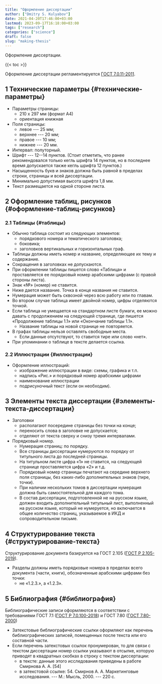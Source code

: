 ```yaml
---
title: "Оформление диссертации"
author: ["Dmitry S. Kulyabov"]
date: 2021-04-20T17:46:00+03:00
lastmod: 2023-09-17T16:18:00+03:00
tags: ["research"]
categories: ["science"]
draft: false
slug: "making-thesis"
---
```


Оформление диссертации.

<!--more-->

{{< toc >}}

Оформление диссертации регламентируется [ГОСТ 7.0.11-2011](https://docs.cntd.ru/document/1200093432).


## <span class="section-num">1</span> Технические параметры {#технические-параметры}

-   Параметры страницы:
    -   210 х 297 мм (формат А4)
    -   ориентация книжная
-   Поля страницы:
    -   левое --- 25 мм;
    -   верхнее --- 20 мм;
    -   правое --- 10 мм;
    -   нижнее --- 20 мм.
-   Интервал: полуторный.
-   Шрифт --- 12--14 пунктов. (Стоит отметить, что ранее рекомендовался только кегль шрифта 14 пунктов, но в последнее время допускается также кегль шрифта 12 пунктов.)
-   Насыщенность букв и знаков должна быть равной в пределах строки, страницы и всей диссертации.
-   Минимально допустимая высота шрифта 1,8 мм.
-   Текст размещается на одной стороне листа.


## <span class="section-num">2</span> Оформление таблиц, рисунков {#оформление-таблиц-рисунков}


### <span class="section-num">2.1</span> Таблицы {#таблицы}

-   Обычно таблица состоит из следующих элементов:
    -   порядкового номера и тематического заголовка;
    -   боковика;
    -   заголовков вертикальных и горизонтальных граф.
-   Таблицы должны иметь номер и название, определяющее их тему и содержание.
-   Сокращения в заголовках не допускаются.
-   При оформлении таблицы пишется слово «Таблица» и проставляется ее порядковый номер арабскими цифрами (с правой стороны листа).
-   Знак «№» (номер) не ставится.
-   Ниже дается название. Точка в конце названия не ставится.
-   Нумерация может быть сквозной через всю работу или по главам.
-   Во втором случае таблица имеет двойной номер, цифры отделяются точкой.
-   Если таблица не умещается на стандартном листе бумаги, ее можно давать с продолжением на следующей странице, где пишется «Продолжение таблицы 1.1» или «Окончание таблицы 1.1».
    -   Название таблицы на новой странице не повторяется.
-   В графах таблицы нельзя оставлять свободные места.
    -   Если данные отсутствуют, то ставится тире или слово «нет».
-   При упоминании о таблице в тексте делается ссылка.


### <span class="section-num">2.2</span> Иллюстрации {#иллюстрации}

-   Оформление иллюстраций:
    -   изображение иллюстрации в виде: схемы, графика и т.п.
    -   надпись «Рис.» и порядковый номер арабскими цифрами
    -   наименование иллюстрации
    -   подрисуночный текст (если он необходим).


## <span class="section-num">3</span> Элементы текста диссертации {#элементы-текста-диссертации}

-   Заголовки
    -   располагают посередине страницы без точки на конце;
    -   переносить слова в заголовке не допускается;
    -   отделяют от текста сверху и снизу тремя интервалами.
-   Порядковый номер.
    -   Нумерация страниц: по порядку.
    -   Все страницы диссертации нумеруются по порядку от титульного листа до последней страницы.
    -   На титульном листе цифра «1» не ставится, на следующей странице проставляется цифра «2» и т.д.
    -   Порядковый номер страницы печатают на середине верхнего поля страницы, без каких-либо дополнительных знаков (тире, точки).
    -   При наличии нескольких томов в диссертации нумерация должна быть самостоятельной для каждого тома.
    -   В состав диссертации, подготовленной не на русском языке, должен
        входить дополнительный титульный лист, выполненный на русском
        языке, который не нумеруется, но включается в общее количество
        страниц, указываемое в ИКД и сопроводительном письме.


## <span class="section-num">4</span> Структурирование текста {#структурирование-текста}

Структурирование документа базируется на ГОСТ 2.105 ([ГОСТ Р 2.105-2019](https://docs.cntd.ru/document/1200164120)).

-   Разделы должны иметь порядковые номера в пределах всего документа (части, книги), обозначенные арабскими цифрами без точки:
    -   не «1.2.3.», а «1.2.3».


## <span class="section-num">5</span> Библиография {#библиография}

Библиографические записи оформляются в соответствии с требованиями ГОСТ 7.1 ([ГОСТ Р 7.0.100-2018](https://docs.cntd.ru/document/1200161674)) и ГОСТ 7.80 ([ГОСТ 7.80-2000](https://docs.cntd.ru/document/1200006960))

-   Затекстовые библиографические ссылки оформляют как перечень библиографических записей, помещенных после текста или его составной части.
-   Если перечень затекстовых ссылок пронумерован, то для связи с текстом диссертации номер ссылки указывают в отсылке, которую приводят в квадратных скобках в строку с текстом диссертации:
    -   в тексте: данные этого исследования приведены в работе Смирнова А. А. [54]
    -   в затекстовой ссылке: 54. Смирнов А. А. Маркетинговые исследования. --- М.: Мысль, 2000. --- 220 с.
